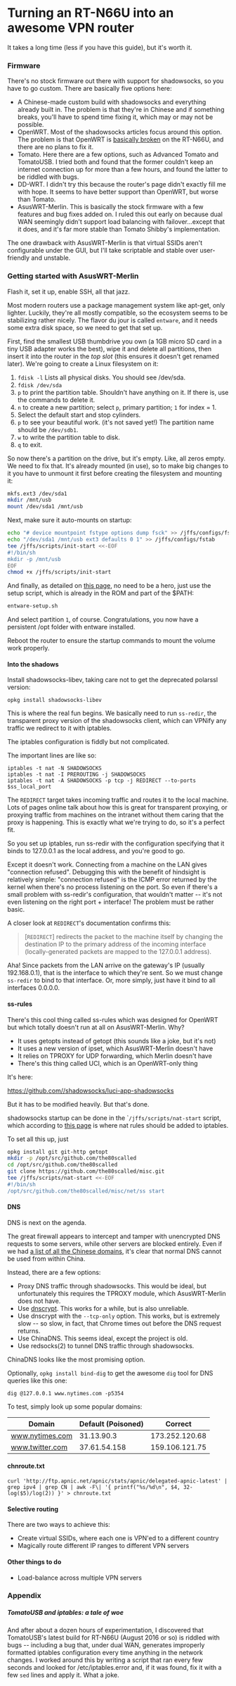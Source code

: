 Turning an RT-N66U into an awesome VPN router
=============================================

It takes a long time (less if you have this guide), but it's worth it.

### Firmware

There's no stock firmware out there with support for shadowsocks, so you have to go custom. There are basically five options here:

-	A Chinese-made custom build with shadowsocks and everything already built in. The problem is that they're in Chinese and if something breaks, you'll have to spend time fixing it, which may or may not be possible.
-	OpenWRT. Most of the shadowsocks articles focus around this option. The problem is that OpenWRT is [basically broken](https://dev.openwrt.org/ticket/10852#comment:49) on the RT-N66U, and there are no plans to fix it.
-	Tomato. Here there are a few options, such as Advanced Tomato and TomatoUSB. I tried both and found that the former couldn't keep an internet connection up for more than a few hours, and found the latter to be riddled with bugs.
-	DD-WRT. I didn't try this because the router's page didn't exactly fill me with hope. It seems to have better support than OpenWRT, but worse than Tomato.
-	AsusWRT-Merlin. This is basically the stock firmware with a few features and bug fixes added on. I ruled this out early on because dual WAN seemingly didn't support load balancing with failover...except that it does, and it's far more stable than Tomato Shibby's implementation.

The one drawback with AsusWRT-Merlin is that virtual SSIDs aren't configurable under the GUI, but I'll take scriptable and stable over user-friendly and unstable.

### Getting started with AsusWRT-Merlin

Flash it, set it up, enable SSH, all that jazz.

Most modern routers use a package management system like apt-get, only lighter. Luckily, they're all mostly compatible, so the ecosystem seems to be stabilizing rather nicely. The flavor du jour is called `entware`, and it needs some extra disk space, so we need to get that set up.

First, find the smallest USB thumbdrive you own (a 1GB micro SD card in a tiny USB adapter works the best), wipe it and delete all partitions, then insert it into the router in the *top slot* (this ensures it doesn't get renamed later). We're going to create a Linux filesystem on it:

1.	`fdisk -l` Lists all physical disks. You should see /dev/sda.
2.	`fdisk /dev/sda`
3.	`p` to print the partition table. Shouldn't have anything on it. If there is, use the commands to delete it.
4.	`n` to create a new partition; select `p`, primary partition; `1` for index = 1.
5.	Select the default start and stop cylinders.
6.	`p` to see your beautiful work. (it's not saved yet!) The partition name should be `/dev/sdb1`.
7.	`w` to write the partition table to disk.
8.	`q` to exit.

So now there's a partition on the drive, but it's empty. Like, all zeros empty. We need to fix that. It's already mounted (in use), so to make big changes to it you have to unmount it first before creating the filesystem and mounting it:

```bash
mkfs.ext3 /dev/sda1
mkdir /mnt/usb
mount /dev/sda1 /mnt/usb
```

Next, make sure it auto-mounts on startup:

```bash
echo "# device mountpoint fstype options dump fsck" >> /jffs/configs/fstab
echo "/dev/sda1 /mnt/usb ext3 defaults 0 1" >> /jffs/configs/fstab
tee /jffs/scripts/init-start <<-EOF
#!/bin/sh
mkdir -p /mnt/usb
EOF
chmod +x /jffs/scripts/init-start
```

And finally, as detailed on [this page](https://github.com/RMerl/asuswrt-merlin/wiki/Entware), no need to be a hero, just use the setup script, which is already in the ROM and part of the $PATH:

```bash
entware-setup.sh
```

And select partition `1`, of course. Congratulations, you now have a persistent /opt folder with entware installed.

Reboot the router to ensure the startup commands to mount the volume work properly.

#### Into the shadows

Install shadowsocks-libev, taking care not to get the deprecated polarssl version:

```
opkg install shadowsocks-libev
```

This is where the real fun begins. We basically need to run `ss-redir`, the transparent proxy version of the shadowsocks client, which can VPNify any traffic we redirect to it with iptables.

The iptables configuration is fiddly but not complicated.

The important lines are like so:

```
iptables -t nat -N SHADOWSOCKS
iptables -t nat -I PREROUTING -j SHADOWSOCKS
iptables -t nat -A SHADOWSOCKS -p tcp -j REDIRECT --to-ports $ss_local_port
```

The `REDIRECT` target takes incoming traffic and routes it to the local machine. Lots of pages online talk about how this is great for transparent proxying, or proxying traffic from machines on the intranet without them caring that the proxy is happening. This is exactly what we're trying to do, so it's a perfect fit.

So you set up iptables, run ss-redir with the configuration specifying that it binds to 127.0.0.1 as the local address, and you're good to go.

Except it doesn't work. Connecting from a machine on the LAN gives "connection refused". Debugging this with the benefit of hindsight is relatively simple: "connection refused" is the ICMP error returned by the kernel when there's no process listening on the port. So even if there's a small problem with ss-redir's configuration, that wouldn't matter -- it's not even listening on the right port + interface! The problem must be rather basic.

A closer look at `REDIRECT`'s documentation confirms this:

> \[`REDIRECT`] redirects the packet to the machine itself by changing the destination IP to the primary address of the incoming interface (locally-generated packets are mapped to the 127.0.0.1 address).

Aha! Since packets from the LAN arrive on the gateway's IP (usually 192.168.0.1), that is the interface to which they're sent. So we must change `ss-redir` to bind to that interface. Or, more simply, just have it bind to all interfaces 0.0.0.0.

#### ss-rules

There's this cool thing called ss-rules which was designed for OpenWRT but which totally doesn't run at all on AsusWRT-Merlin. Why?

-	It uses getopts instead of getopt (this sounds like a joke, but it's not)
-	It uses a new version of ipset, which AsusWRT-Merlin doesn't have
-	It relies on TPROXY for UDP forwarding, which Merlin doesn't have
-	There's this thing called UCI, which is an OpenWRT-only thing

It's here:

https://github.com//shadowsocks/luci-app-shadowsocks

But it has to be modified heavily. But that's done.

shadowsocks startup can be done in the \``/jffs/scripts/nat-start` script, which according to [this page](https://github.com/RMerl/asuswrt-merlin/wiki/Iptables-tips) is where nat rules should be added to iptables.

To set all this up, just

```bash
opkg install git git-http getopt
mkdir -p /opt/src/github.com/the80scalled
cd /opt/src/github.com/the80scalled
git clone https://github.com/the80scalled/misc.git
tee /jffs/scripts/nat-start <<-EOF
#!/bin/sh
/opt/src/github.com/the80scalled/misc/net/ss start
```

#### DNS

DNS is next on the agenda.

The great firewall appears to intercept and tamper with unencrypted DNS requests to some servers, while other servers are blocked entirely. Even if we had [a list of all the Chinese domains](https://github.com/felixonmars/dnsmasq-china-list), it's clear that normal DNS cannot be used from within China.

Instead, there are a few options:

-	Proxy DNS traffic through shadowsocks. This would be ideal, but unfortunately this requires the TPROXY module, which AsusWRT-Merlin does not have.
-	Use [dnscrypt](https://github.com/jedisct1/dnscrypt-proxy). This works for a while, but is also unreliable.
-	Use dnscrypt with the `--tcp-only` option. This works, but is extremely slow -- so slow, in fact, that Chrome times out before the DNS request returns.
-	Use ChinaDNS. This seems ideal, except the project is old.
-	Use redsocks(2) to tunnel DNS traffic through shadowsocks.

ChinaDNS looks like the most promising option.

Optionally, `opkg install bind-dig` to get the awesome `dig` tool for DNS queries like this one:

```
dig @127.0.0.1 www.nytimes.com -p5354
```

To test, simply look up some popular domains:

| Domain          | Default (Poisoned) | Correct        |
|-----------------|--------------------|----------------|
| www.nytimes.com | 31.13.90.3         | 173.252.120.68 |
| www.twitter.com | 37.61.54.158       | 159.106.121.75 |

#### chnroute.txt

```
curl 'http://ftp.apnic.net/apnic/stats/apnic/delegated-apnic-latest' | grep ipv4 | grep CN | awk -F\| '{ printf("%s/%d\n", $4, 32-log($5)/log(2)) }' > chnroute.txt
```

#### Selective routing

There are two ways to achieve this:

-	Create virtual SSIDs, where each one is VPN'ed to a different country
-	Magically route different IP ranges to different VPN servers

#### Other things to do

-	Load-balance across multiple VPN servers

### Appendix

##### TomatoUSB and iptables: a tale of woe

And after about a dozen hours of experimentation, I discovered that TomatoUSB's latest build for RT-N66U (August 2016 or so) is riddled with bugs -- including a bug that, under dual WAN, generates improperly formatted iptables configuration every time anything in the network changes. I worked around this by writing a script that ran every few seconds and looked for /etc/iptables.error and, if it was found, fix it with a few `sed` lines and apply it. What a joke.

